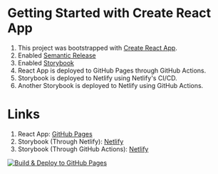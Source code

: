 # Getting Started with Create React App

1. This project was bootstrapped with [Create React App](https://github.com/facebook/create-react-app).
2. Enabled [Semantic Release](https://github.com/semantic-release/semantic-release)
3. Enabled [Storybook](https://storybook.js.org/)
4. React App is deployed to GitHub Pages through GitHub Actions.
5. Storybook is deployed to Netlify using Netlify's CI/CD.
6. Another Storybook is deployed to Netlify using GitHub Actions.

# Links

1. React App: [GitHub Pages](https://prajwalsharma.github.io/react-cra-pages-actions/)
2. Storybook (Through Netlify): [Netlify](https://dulcet-cactus-c4784e.netlify.app/)
3. Storybook (Through GitHub Actions): [Netlify](https://effulgent-lolly-8e9b1c.netlify.app/)

[![Build & Deploy to GitHub Pages](https://github.com/prajwalsharma/react-cra-pages-actions/actions/workflows/deployment-script.yml/badge.svg?branch=main&event=push)](https://github.com/prajwalsharma/react-cra-pages-actions/actions/workflows/deployment-script.yml)
